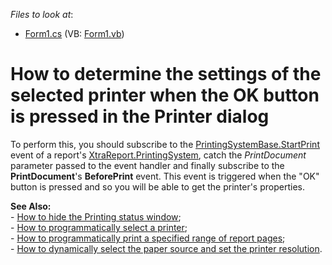 <!-- default file list -->
*Files to look at*:

* [Form1.cs](./CS/DeterminePrinterSettings/Form1.cs) (VB: [Form1.vb](./VB/DeterminePrinterSettings/Form1.vb))
<!-- default file list end -->
# How to determine the settings of the selected printer when the OK button is pressed in the Printer dialog


<p>To perform this, you should subscribe to the <a href="http://www.devexpress.com/Help/Content.aspx?help=XtraData&document=DevExpressXtraPrintingPrintingSystemBase_StartPrinttopic.htm"><u>PrintingSystemBase.StartPrint</u></a> event of a report's <a href="http://www.devexpress.com/Help/Content.aspx?help=XtraReports&document=DevExpressXtraReportsUIXtraReport_PrintingSystemtopic.htm"><u>XtraReport.PrintingSystem</u></a>, catch the <i>PrintDocument</i> parameter passed to the event handler and finally subscribe to the <strong>PrintDocument</strong>'s <strong>BeforePrint</strong> event.  This event is triggered when the "OK" button is pressed and so you will be able to get the printer's properties.</p><p><strong>See Also:</strong><br />
- <a href="https://www.devexpress.com/Support/Center/p/A1912">How to hide the Printing status window</a>;<br />
- <a href="https://www.devexpress.com/Support/Center/p/E1766">How to programmatically select a printer</a>;<br />
- <a href="https://www.devexpress.com/Support/Center/p/E1768">How to programmatically print a specified range of report pages</a>;<br />
- <a href="https://www.devexpress.com/Support/Center/p/E332">How to dynamically select the paper source and set the printer resolution</a>.</p>

<br/>


